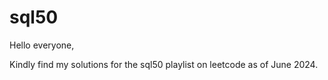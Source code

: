 # sql50
Hello everyone,

Kindly find my solutions for the sql50 playlist on leetcode as of June 2024.
